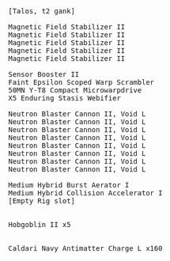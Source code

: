 <pre>
[Talos, t2 gank]

Magnetic Field Stabilizer II
Magnetic Field Stabilizer II
Magnetic Field Stabilizer II
Magnetic Field Stabilizer II
Magnetic Field Stabilizer II

Sensor Booster II
Faint Epsilon Scoped Warp Scrambler
50MN Y-T8 Compact Microwarpdrive
X5 Enduring Stasis Webifier

Neutron Blaster Cannon II, Void L
Neutron Blaster Cannon II, Void L
Neutron Blaster Cannon II, Void L
Neutron Blaster Cannon II, Void L
Neutron Blaster Cannon II, Void L
Neutron Blaster Cannon II, Void L
Neutron Blaster Cannon II, Void L
Neutron Blaster Cannon II, Void L

Medium Hybrid Burst Aerator I
Medium Hybrid Collision Accelerator I
[Empty Rig slot]


Hobgoblin II x5


Caldari Navy Antimatter Charge L x160
</pre>

